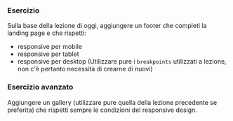 ### Esercizio
Sulla base della lezione di oggi, aggiungere un footer che completi la landing page e che rispetti:
- responsive per mobile 
- responsive per tablet
- responsive per desktop
(Utilizzare pure i `breakpoints` utilizzati a lezione, non c'è pertanto necessità di crearne di nuovi)


### Esercizio avanzato
Aggiungere un gallery (utilizzare pure quella della lezione precedente se preferita) che rispetti sempre le condizioni del responsive design.